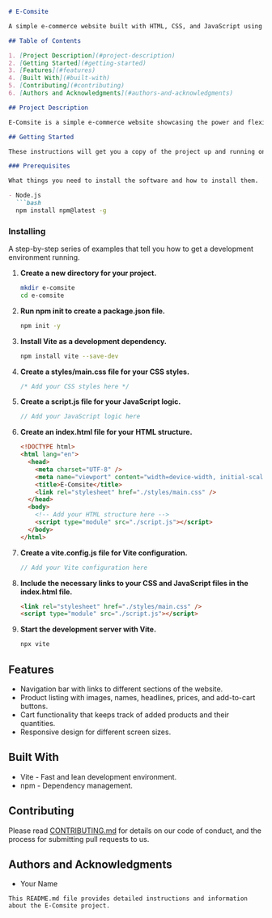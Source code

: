 ```markdown
# E-Comsite

A simple e-commerce website built with HTML, CSS, and JavaScript using Vite. The website features a product listing, add-to-cart functionality, and a responsive design for different screen sizes.

## Table of Contents

1. [Project Description](#project-description)
2. [Getting Started](#getting-started)
3. [Features](#features)
4. [Built With](#built-with)
5. [Contributing](#contributing)
6. [Authors and Acknowledgments](#authors-and-acknowledgments)

## Project Description

E-Comsite is a simple e-commerce website showcasing the power and flexibility of modern web technologies. It's built using HTML, CSS, and JavaScript, and utilizes Vite as the development environment. The website features a product listing, add-to-cart functionality, and a responsive design for different screen sizes.

## Getting Started

These instructions will get you a copy of the project up and running on your local machine for development and testing purposes.

### Prerequisites

What things you need to install the software and how to install them.

- Node.js
  ```bash
  npm install npm@latest -g
  ```

### Installing

A step-by-step series of examples that tell you how to get a development environment running.

1. **Create a new directory for your project.**

   ```bash
   mkdir e-comsite
   cd e-comsite
   ```

2. **Run npm init to create a package.json file.**

   ```bash
   npm init -y
   ```

3. **Install Vite as a development dependency.**

   ```bash
   npm install vite --save-dev
   ```

4. **Create a styles/main.css file for your CSS styles.**

   ```css
   /* Add your CSS styles here */
   ```

5. **Create a script.js file for your JavaScript logic.**

   ```javascript
   // Add your JavaScript logic here
   ```

6. **Create an index.html file for your HTML structure.**

   ```html
   <!DOCTYPE html>
   <html lang="en">
     <head>
       <meta charset="UTF-8" />
       <meta name="viewport" content="width=device-width, initial-scale=1.0" />
       <title>E-Comsite</title>
       <link rel="stylesheet" href="./styles/main.css" />
     </head>
     <body>
       <!-- Add your HTML structure here -->
       <script type="module" src="./script.js"></script>
     </body>
   </html>
   ```

7. **Create a vite.config.js file for Vite configuration.**

   ```javascript
   // Add your Vite configuration here
   ```

8. **Include the necessary links to your CSS and JavaScript files in the index.html file.**

   ```html
   <link rel="stylesheet" href="./styles/main.css" />
   <script type="module" src="./script.js"></script>
   ```

9. **Start the development server with Vite.**

   ```bash
   npx vite
   ```

## Features

- Navigation bar with links to different sections of the website.
- Product listing with images, names, headlines, prices, and add-to-cart buttons.
- Cart functionality that keeps track of added products and their quantities.
- Responsive design for different screen sizes.

## Built With

- Vite - Fast and lean development environment.
- npm - Dependency management.

## Contributing

Please read [CONTRIBUTING.md](CONTRIBUTING.md) for details on our code of conduct, and the process for submitting pull requests to us.

## Authors and Acknowledgments

- Your Name
```
This README.md file provides detailed instructions and information about the E-Comsite project.
